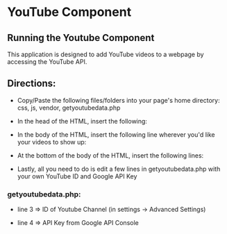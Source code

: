 # YouTube Component

## Running the Youtube Component

This application is designed to add YouTube videos to a webpage by accessing the YouTube API.

## Directions:

* Copy/Paste the following files/folders into your page's home directory: css, js, vendor, getyoutubedata.php

* In the head of the HTML, insert the following: 

>  <link href="css/video.css" rel="stylesheet">

* In the body of the HTML, insert the following line wherever you'd like your videos to show up:

>  <div id="videolist"></div>

* At the bottom of the body of the HTML, insert the following lines:

>  <script src="js/jQuery.js"></script>

>  <script src="js/ythelper.js"></script>

* Lastly, all you need to do is edit a few lines in getyoutubedata.php with your own YouTube ID and Google API Key

### getyoutubedata.php:

* line 3 => ID of Youtube Channel (in settings -> Advanced Settings)

* line 4 => API Key from Google API Console




